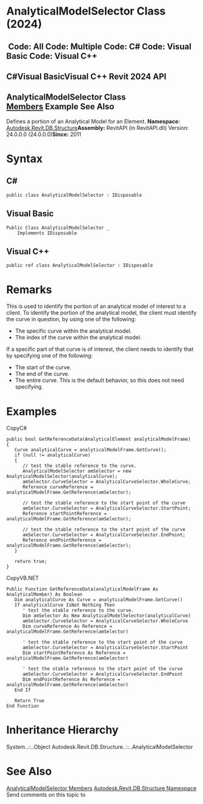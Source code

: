 # AnalyticalModelSelector Class (2024)

﻿
 Code: All Code: Multiple Code: C# Code: Visual Basic Code: Visual C++   
---  
C#Visual BasicVisual C++
Revit 2024 API  
---  
AnalyticalModelSelector Class  
[Members](20bb836a-e633-2813-f6bc-ba68b4e71f2d.md "AnalyticalModelSelector Members") Example See Also  
---  
Defines a portion of an Analytical Model for an Element. 
**Namespace:** [Autodesk.Revit.DB.Structure](d586b341-f687-9d90-e96d-255806b7d4fc.md "Autodesk.Revit.DB.Structure Namespace")**Assembly:** RevitAPI (in RevitAPI.dll) Version: 24.0.0.0 (24.0.0.0)**Since:** 2011 
# Syntax
C#  
---  
```text
public class AnalyticalModelSelector : IDisposable
```
  
Visual Basic  
---  
```text
Public Class AnalyticalModelSelector _
	Implements IDisposable
```
  
Visual C++  
---  
```text
public ref class AnalyticalModelSelector : IDisposable
```
  
# Remarks
This is used to identify the portion of an analytical model of interest to a client. To identify the portion of the analytical model, the client must identify the curve in question, by using one of the following: 
  * The specific curve within the analytical model.
  * The index of the curve within the analytical model.

If a specific part of that curve is of interest, the client needs to identify that by specifying one of the following: 
  * The start of the curve.
  * The end of the curve.
  * The entire curve. This is the default behavior, so this does not need specifying.

# Examples
CopyC#
```text
public bool GetReferenceData(AnalyticalElement analyticalModelFrame)
{
   Curve analyticalCurve = analyticalModelFrame.GetCurve();
   if (null != analyticalCurve)
   {
      // test the stable reference to the curve.
      AnalyticalModelSelector amSelector = new AnalyticalModelSelector(analyticalCurve);
      amSelector.CurveSelector = AnalyticalCurveSelector.WholeCurve;
      Reference curveReference = analyticalModelFrame.GetReference(amSelector);

      // test the stable reference to the start point of the curve
      amSelector.CurveSelector = AnalyticalCurveSelector.StartPoint;
      Reference startPointReference = analyticalModelFrame.GetReference(amSelector);

      // test the stable reference to the start point of the curve
      amSelector.CurveSelector = AnalyticalCurveSelector.EndPoint;
      Reference endPointReference = analyticalModelFrame.GetReference(amSelector);
   }

   return true;
}
```

CopyVB.NET
```text
Public Function GetReferenceData(analyticalModelFrame As AnalyticalMember) As Boolean
   Dim analyticalCurve As Curve = analyticalModelFrame.GetCurve()
   If analyticalCurve IsNot Nothing Then
      ' test the stable reference to the curve.
      Dim amSelector As New AnalyticalModelSelector(analyticalCurve)
      amSelector.CurveSelector = AnalyticalCurveSelector.WholeCurve
      Dim curveReference As Reference = analyticalModelFrame.GetReference(amSelector)

      ' test the stable reference to the start point of the curve
      amSelector.CurveSelector = AnalyticalCurveSelector.StartPoint
      Dim startPointReference As Reference = analyticalModelFrame.GetReference(amSelector)

      ' test the stable reference to the start point of the curve
      amSelector.CurveSelector = AnalyticalCurveSelector.EndPoint
      Dim endPointReference As Reference = analyticalModelFrame.GetReference(amSelector)
   End If

   Return True
End Function
```

# Inheritance Hierarchy
System..::..Object Autodesk.Revit.DB.Structure..::..AnalyticalModelSelector
# See Also
[AnalyticalModelSelector Members](20bb836a-e633-2813-f6bc-ba68b4e71f2d.md "AnalyticalModelSelector Members")
[Autodesk.Revit.DB.Structure Namespace](d586b341-f687-9d90-e96d-255806b7d4fc.md "Autodesk.Revit.DB.Structure Namespace")
Send comments on this topic to 